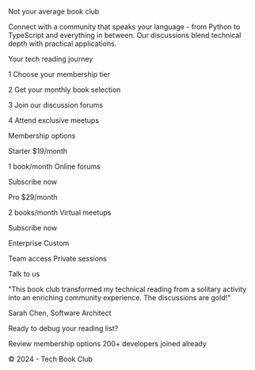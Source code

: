 






Not your average book club

Connect with a community that speaks your language - from Python to TypeScript and
everything in between. Our discussions blend technical depth with practical applications.

Your tech reading journey

1
Choose your membership tier

2
Get your monthly book selection

3
Join our discussion forums

4
Attend exclusive meetups

Membership options

Starter
$19/month

1 book/month
Online forums

Subscribe now

Pro
$29/month

2 books/month
Virtual meetups

Subscribe now

Enterprise
Custom

Team access
Private sessions

Talk to us

"This book club transformed my technical reading from a solitary
activity into an enriching community experience. The discussions
are gold!"

Sarah Chen, Software Architect

Ready to debug your reading list?

Review membership options
200+ developers joined already

© 2024 - Tech Book Club
